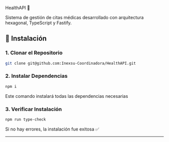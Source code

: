 HealthAPI 🏥

Sistema de gestión de citas médicas desarrollado con arquitectura hexagonal, TypeScript y Fastify.


## 🚀 Instalación

### 1. Clonar el Repositorio
```bash
git clone git@github.com:Inexsu-Coordinadora/HealthAPI.git
```

### 2. Instalar Dependencias
```bash
npm i
```

Este comando instalará todas las dependencias necesarias

### 3. Verificar Instalación
```bash
npm run type-check
```

Si no hay errores, la instalación fue exitosa ✅

---